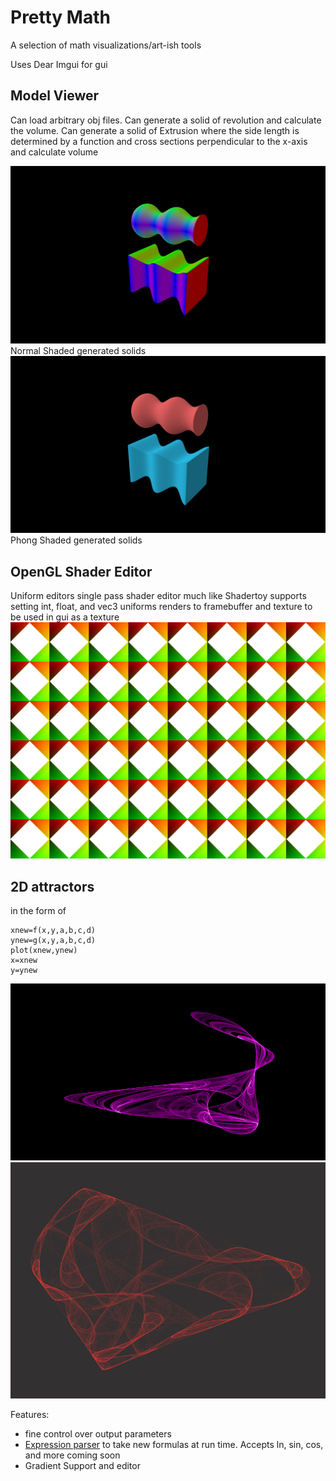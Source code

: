 # Pretty Math
A selection of math visualizations/art-ish tools

Uses Dear Imgui for gui

## Model Viewer
Can load arbitrary obj files.
Can generate a solid of revolution and calculate the volume. 
Can generate a solid of Extrusion where the side length is determined by a function and cross sections perpendicular to the x-axis and calculate volume


![Modelviewer Example Normals](https://github.com/cowsed/PrettyMath/blob/main/Gallery/ModelsNormal.png?raw=true)
Normal Shaded generated solids
![Modelviewer Example Shaded](https://github.com/cowsed/PrettyMath/blob/main/Gallery/ModelsShaded.png?raw=true)
Phong Shaded generated solids

## OpenGL Shader Editor
Uniform editors
single pass shader editor much like Shadertoy
supports setting int, float, and vec3 uniforms
renders to framebuffer and texture to be used in gui as a texture
![OpenGL Example](https://github.com/cowsed/PrettyMath/blob/main/Gallery/OpenGLExample1.png?raw=true)


## 2D attractors 
in the form of

```
xnew=f(x,y,a,b,c,d)
ynew=g(x,y,a,b,c,d)
plot(xnew,ynew)
x=xnew
y=ynew
```
![Example Attractor 1](https://github.com/cowsed/PrettyMath/blob/main/Gallery/2.png?raw=true)
![Example Attractor 2](https://github.com/cowsed/PrettyMath/blob/main/image.png?raw=true)

Features:
- fine control over output parameters
- [Expression parser](https://github.com/cowsed/Parser) to take new formulas at run time. Accepts ln, sin, cos, and more coming soon 
- Gradient Support and editor



